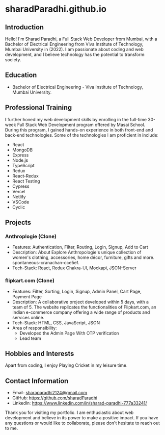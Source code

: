 # sharadParadhi.github.io

## Introduction

Hello! I'm Sharad Paradhi, a Full Stack Web Developer from Mumbai, with a Bachelor of Electrical Engineering from Viva Institute of Technology, Mumbai University in (2022). I am passionate about coding and web development, and I believe technology has the potential to transform society.

## Education

- Bachelor of Electrical Engineering - Viva Institute of Technology, Mumbai University.

## Professional Training

I further honed my web development skills by enrolling in the full-time 30-week Full Stack Web Development program offered by Masai School. During this program, I gained hands-on experience in both front-end and back-end technologies. Some of the technologies I am proficient in include:

- React
- MongoDB
- Express
- Node.js
- TypeScript
- Redux
- React-Redux
- React Testing
- Cypress
- Vercel
- Netlify
- VSCode
- Cyclic

## Projects

### Anthroplogie (Clone)

- Features: Authentication, Filter, Routing, Login, Signup, Add to Cart
- Description: About Explore Anthropologie's unique collection of women's clothing, accessories, home décor, furniture, gifts and more. spontaneous-cranachan-cce5ef.
- Tech-Stack: React, Redux Chakra-UI, Mockapi, JSON-Server

### flipkart.com (Clone)

- Features: Filter, Sorting, Login, Signup, Admin Panel, Cart Page, Payment Page
- Description: A collaborative project developed within 5 days, with a team of 5. The website replicates the functionalities of Flipkart.com, an Indian e-commerce company offering a wide range of products and services online.
- Tech-Stack: HTML, CSS, JavaScript, JSON
- Area of responsibility:
  - Developed the Admin Page With OTP verification
  - Lead team

## Hobbies and Interests

Apart from coding, I enjoy Playing Cricket in my leisure time.
## Contact Information

- Email: sharaparadhi2124@gmail.com
- GitHub: https://github.com/sharadParadhi
- LinkedIn: https://www.linkedin.com/in/sharad-paradhi-777a33241/

Thank you for visiting my portfolio. I am enthusiastic about web development and believe in its power to make a positive impact. If you have any questions or would like to collaborate, please don't hesitate to reach out to me.
